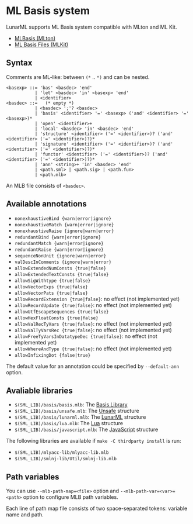 # ML Basis system

LunarML supports ML Basis system compatible with MLton and ML Kit.

* [MLBasis (MLton)](http://mlton.org/MLBasis)
* [ML Basis Files (MLKit)](https://elsman.com/mlkit/mlbasisfiles.html)

## Syntax

Comments are ML-like: between `(*` .. `*)` and can be nested.

```
<basexp> ::= 'bas' <basdec> 'end'
           | 'let' <basdec> 'in' <basexp> 'end'
           | <identifier>
<basdec> ::=   (* empty *)
           | <basdec> ';'? <basdec>
           | 'basis' <identifier> '=' <basexp> ('and' <identifier> '=' <basexp>)*
           | 'open' <identifier>+
           | 'local' <basdec> 'in' <basdec> 'end'
           | 'structure' <identifier> ('=' <identifier>)? ('and' <identifier> ('=' <identifier>)?)*
           | 'signature' <identifier> ('=' <identifier>)? ('and' <identifier> ('=' <identifier>)?)*
           | 'functor' <identifier> ('=' <identifier>)? ('and' <identifier> ('=' <identifier>)?)*
           | 'ann' <string>+ 'in' <basdec> 'end'
           | <path.sml> | <path.sig> | <path.fun>
           | <path.mlb>
```

An MLB file consists of `<basdec>`.

## Available annotations

* `nonexhaustiveBind {warn|error|ignore}`
* `nonexhaustiveMatch {warn|error|ignore}`
* `nonexhaustiveRaise {ignore|warn|error}`
* `redundantBind {warn|error|ignore}`
* `redundantMatch {warn|error|ignore}`
* `redundantRaise {warn|error|ignore}`
* `sequenceNonUnit {ignore|warn|error}`
* `valDescInComments {ignore|warn|error}`
* `allowExtendedNumConsts {true|false}`
* `allowExtendedTextConsts {true|false}`
* `allowSigWithtype {true|false}`
* `allowVectorExps {true|false}`
* `allowVectorPats {true|false}`
* `allowRecordExtension {true|false}`: no effect (not implemented yet)
* `allowRecordUpdate {true|false}`: no effect (not implemented yet)
* `allowUtfEscapeSequences {true|false}`
* `allowHexFloatConsts {true|false}`
* `allowValRecTyVars {true|false}`: no effect (not implemented yet)
* `allowValTyVarsRec {true|false}`: no effect (not implemented yet)
* `allowFreeTyVarsInDatatypeDec {true|false}`: no effect (not implemented yet)
* `allowWhereAndType {true|false}`: no effect (not implemented yet)
* `allowInfixingDot {false|true}`

The default value for an annotation could be specified by `--default-ann` option.

## Avaliable libraries

* `$(SML_LIB)/basis/basis.mlb`: The [Basis Library](BasisLibrary.md)
* `$(SML_LIB)/basis/unsafe.mlb`: The [Unsafe](UnsafeStructure.md) structure
* `$(SML_LIB)/basis/lunarml.mlb`: The [LunarML](LunarMLStructure.md) structure
* `$(SML_LIB)/basis/lua.mlb`: The [Lua](LuaInterface.md) structure
* `$(SML_LIB)/basis/javascript.mlb`: The [JavaScript](JavaScriptInterface.md) structure

The following libraries are available if `make -C thirdparty install` is run:

* `$(SML_LIB)/mlyacc-lib/mlyacc-lib.mlb`
* `$(SML_LIB)/smlnj-lib/Util/smlnj-lib.mlb`

## Path variables

You can use `--mlb-path-map=<file>` option and `--mlb-path-var=<var>=<path>` option to configure MLB path variables.

Each line of path map file consists of two space-separated tokens: variable name and path.
